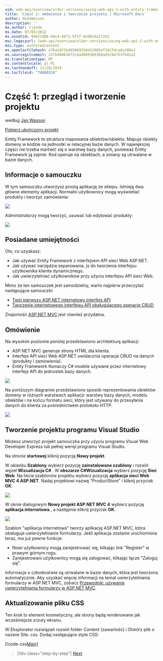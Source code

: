 ```yaml
---
uid: web-api/overview/older-versions/using-web-api-1-with-entity-framework-5/using-web-api-with-entity-framework-part-1
title: 'Część 1: omówienie i tworzenie projektu | Microsoft Docs'
author: MikeWasson
description: ''
ms.author: riande
ms.date: 07/03/2012
ms.assetid: 94421d86-68c4-4471-bf5f-82d654a17252
msc.legacyurl: /web-api/overview/older-versions/using-web-api-1-with-entity-framework-5/using-web-api-with-entity-framework-part-1
msc.type: authoredcontent
ms.openlocfilehash: a76a18f2bd95969358452085ef342fdca8a386e2
ms.sourcegitcommit: 22fbd8863672c4ad6693b8388ad5c8e753fb41a2
ms.translationtype: MT
ms.contentlocale: pl-PL
ms.lasthandoff: 11/28/2019
ms.locfileid: "74600324"
---
```

# <a name="part-1-overview-and-creating-the-project"></a>Część 1: przegląd i tworzenie projektu

według [Jan Wasson](https://github.com/MikeWasson)

[Pobierz ukończony projekt](https://code.msdn.microsoft.com/ASP-NET-Web-API-with-afa30545)

Entity Framework to struktura mapowania obiektów/obiektu. Mapuje obiekty domeny w kodzie na jednostki w relacyjnej bazie danych. W największej części nie trzeba martwić się o warstwę bazy danych, ponieważ Entity Framework ją zajmie. Kod operuje na obiektach, a zmiany są utrwalane w bazie danych.

## <a name="about-the-tutorial"></a>Informacje o samouczku

W tym samouczku utworzysz prostą aplikację ze sklepu. Istnieją dwa główne elementy aplikacji. Normalni użytkownicy mogą wyświetlać produkty i tworzyć zamówienia:

![](using-web-api-with-entity-framework-part-1/_static/image1.png)

Administratorzy mogą tworzyć, usuwać lub edytować produkty:

![](using-web-api-with-entity-framework-part-1/_static/image2.png)

## <a name="skills-youll-learn"></a>Posiadane umiejętności

Oto, co uzyskasz:

- Jak używać Entity Framework z interfejsem API sieci Web ASP.NET.
- Jak używać narzędzia separowania. js do tworzenia interfejsu użytkownika klienta dynamicznego.
- Jak uwierzytelniać użytkowników przy użyciu interfejsu API sieci Web.

Mimo że ten samouczek jest samodzielny, warto najpierw przeczytać następujące samouczki:

- [Twój pierwszy ASP.NET internetowy interfejs API](../../getting-started-with-aspnet-web-api/tutorial-your-first-web-api.md)
- [Tworzenie internetowego interfejsu API obsługującego operacje CRUD](../creating-a-web-api-that-supports-crud-operations.md)

Znajomość [ASP.NET MVC](../../../../mvc/index.md) jest również przydatna.

## <a name="overview"></a>Omówienie

Na wysokim poziomie poniżej przedstawiono architekturę aplikacji:

- ASP.NET MVC generuje strony HTML dla klienta.
- Interfejs API sieci Web ASP.NET uwidacznia operacje CRUD na danych (produkty i zamówienia).
- Entity Framework tłumaczy C# modele używane przez internetowy interfejs API do jednostek bazy danych.

![](using-web-api-with-entity-framework-part-1/_static/image3.png)

Na poniższym diagramie przedstawiono sposób reprezentowania obiektów domeny w różnych warstwach aplikacji: warstwy bazy danych, modelu obiektów i na końcu formatu sieci, który jest używany do przesyłania danych do klienta za pośrednictwem protokołu HTTP.

![](using-web-api-with-entity-framework-part-1/_static/image4.png)

## <a name="create-the-visual-studio-project"></a>Tworzenie projektu programu Visual Studio

Możesz utworzyć projekt samouczka przy użyciu programu Visual Web Developer Express lub pełnej wersji programu Visual Studio.

Na stronie **startowej** kliknij pozycję **Nowy projekt**.

W okienku **Szablony** wybierz pozycję **zainstalowane szablony** i rozwiń węzeł **Wizualizacja C#**  . W **obszarze C#Wizualizacja** wybierz pozycję **Sieć Web**. Na liście szablonów projektu wybierz pozycję **aplikacja sieci Web MVC 4 ASP.NET**. Nadaj projektowi nazwę "ProductStore" i kliknij przycisk **OK**.

![](using-web-api-with-entity-framework-part-1/_static/image5.png)

W oknie dialogowym **Nowy projekt ASP.NET MVC 4** wybierz pozycję **aplikacja internetowa** , a następnie kliknij przycisk **OK**.

![](using-web-api-with-entity-framework-part-1/_static/image6.png)

Szablon "aplikacja internetowa" tworzy aplikację ASP.NET MVC, która obsługuje uwierzytelnianie formularzy. Jeśli aplikacja zostanie uruchomiona teraz, ma już pewne funkcje:

- Nowi użytkownicy mogą zarejestrować się, klikając link "Register" w prawym górnym rogu.
- Zarejestrowani użytkownicy mogą się zalogować, klikając łącze "Zaloguj się".

Informacje o członkostwie są utrwalane w bazie danych, która jest tworzona automatycznie. Aby uzyskać więcej informacji na temat uwierzytelniania formularzy w ASP.NET MVC, zobacz [Przewodnik: używanie uwierzytelniania formularzy w ASP.NET MVC](https://msdn.microsoft.com/library/ff398049(VS.98).aspx).

## <a name="update-the-css-file"></a>Aktualizowanie pliku CSS

Ten krok to element kosmetyczny, ale strony będą renderowane jak wcześniejsze zrzuty ekranu.

W Eksplorator rozwiązań rozwiń folder Content (zawartość) i Otwórz plik o nazwie Site. css. Dodaj następujące style CSS:

[!code-css[Main](using-web-api-with-entity-framework-part-1/samples/sample1.css)]

> [!div class="step-by-step"]
> [Next](using-web-api-with-entity-framework-part-2.md)
